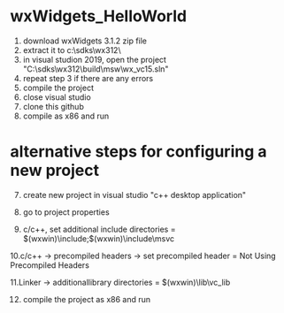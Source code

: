 # wxWidgets_HelloWorld


1. download wxWidgets 3.1.2 zip file
2. extract it to c:\sdks\wx312\
3. in visual studion 2019, open the project "C:\sdks\wx312\build\msw\wx_vc15.sln"
4. repeat step 3 if there are any errors
5. compile the project
6. close visual studio
7. clone this github
8. compile as x86 and run


# alternative steps for configuring a new project


7. create new project in visual studio "c++ desktop application"
8. go to project properties

9. c/c++, set additional include directories = $(wxwin)\include;$(wxwin)\include\msvc

10.c/c++ -> precompiled headers -> set precompiled header = Not Using Precompiled Headers

11.Linker -> additionallibrary directories = $(wxwin)\lib\vc_lib

12. compile the project as x86 and run
